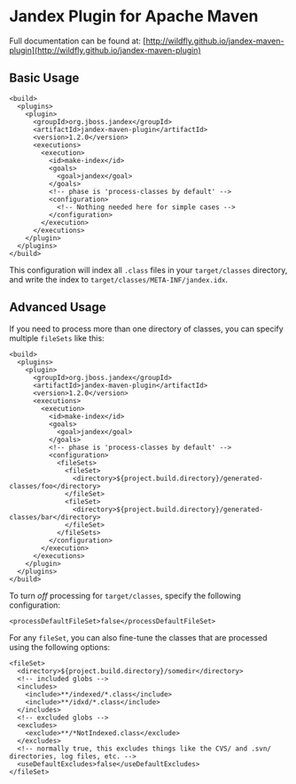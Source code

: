Jandex Plugin for Apache Maven
==============================

Full documentation can be found at: [http://wildfly.github.io/jandex-maven-plugin](http://wildfly.github.io/jandex-maven-plugin)

Basic Usage
-----------

    <build>
      <plugins>
        <plugin>
          <groupId>org.jboss.jandex</groupId>
          <artifactId>jandex-maven-plugin</artifactId>
          <version>1.2.0</version>
          <executions>
            <execution>
              <id>make-index</id>
              <goals>
                <goal>jandex</goal>
              </goals>
              <!-- phase is 'process-classes by default' -->
              <configuration>
                <!-- Nothing needed here for simple cases -->
              </configuration>
            </execution>
          </executions>
        </plugin>
      </plugins>
    </build>

This configuration will index all `.class` files in your `target/classes` directory, and write the index to `target/classes/META-INF/jandex.idx`.

Advanced Usage
--------------

If you need to process more than one directory of classes, you can specify multiple `fileSets` like this:

    <build>
      <plugins>
        <plugin>
          <groupId>org.jboss.jandex</groupId>
          <artifactId>jandex-maven-plugin</artifactId>
          <version>1.2.0</version>
          <executions>
            <execution>
              <id>make-index</id>
              <goals>
                <goal>jandex</goal>
              </goals>
              <!-- phase is 'process-classes by default' -->
              <configuration>
                <fileSets>
                  <fileSet>
                    <directory>${project.build.directory}/generated-classes/foo</directory>
                  </fileSet>
                  <fileSet>
                    <directory>${project.build.directory}/generated-classes/bar</directory>
                  </fileSet>
                </fileSets>
              </configuration>
            </execution>
          </executions>
        </plugin>
      </plugins>
    </build>

To turn *off* processing for `target/classes`, specify the following configuration:

    <processDefaultFileSet>false</processDefaultFileSet>

For any `fileSet`, you can also fine-tune the classes that are processed using the following options:

    <fileSet>
      <directory>${project.build.directory}/somedir</directory>
      <!-- included globs -->
      <includes>
        <include>**/indexed/*.class</include>
        <include>**/idxd/*.class</include>
      </includes>
      <!-- excluded globs -->
      <excludes>
        <exclude>**/*NotIndexed.class</exclude>
      </excludes>
      <!-- normally true, this excludes things like the CVS/ and .svn/ directories, log files, etc. -->
      <useDefaultExcludes>false</useDefaultExcludes>
    </fileSet>
